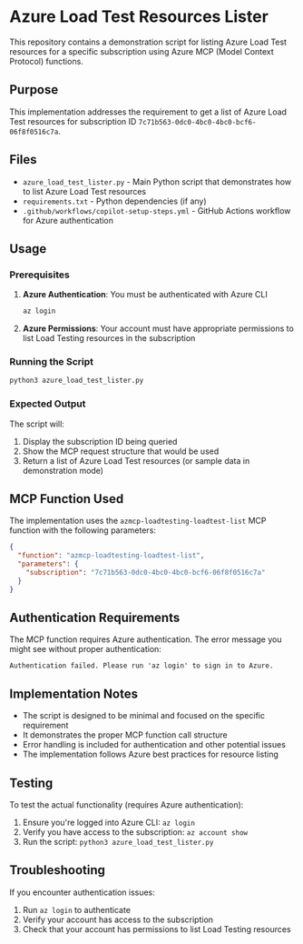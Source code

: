 # Azure Load Test Resources Lister

This repository contains a demonstration script for listing Azure Load Test resources for a specific subscription using Azure MCP (Model Context Protocol) functions.

## Purpose

This implementation addresses the requirement to get a list of Azure Load Test resources for subscription ID `7c71b563-0dc0-4bc0-4bc0-bcf6-06f8f0516c7a`.

## Files

- `azure_load_test_lister.py` - Main Python script that demonstrates how to list Azure Load Test resources
- `requirements.txt` - Python dependencies (if any)
- `.github/workflows/copilot-setup-steps.yml` - GitHub Actions workflow for Azure authentication

## Usage

### Prerequisites

1. **Azure Authentication**: You must be authenticated with Azure CLI
   ```bash
   az login
   ```

2. **Azure Permissions**: Your account must have appropriate permissions to list Load Testing resources in the subscription

### Running the Script

```bash
python3 azure_load_test_lister.py
```

### Expected Output

The script will:
1. Display the subscription ID being queried
2. Show the MCP request structure that would be used
3. Return a list of Azure Load Test resources (or sample data in demonstration mode)

## MCP Function Used

The implementation uses the `azmcp-loadtesting-loadtest-list` MCP function with the following parameters:

```json
{
  "function": "azmcp-loadtesting-loadtest-list",
  "parameters": {
    "subscription": "7c71b563-0dc0-4bc0-4bc0-bcf6-06f8f0516c7a"
  }
}
```

## Authentication Requirements

The MCP function requires Azure authentication. The error message you might see without proper authentication:

```
Authentication failed. Please run 'az login' to sign in to Azure.
```

## Implementation Notes

- The script is designed to be minimal and focused on the specific requirement
- It demonstrates the proper MCP function call structure
- Error handling is included for authentication and other potential issues
- The implementation follows Azure best practices for resource listing

## Testing

To test the actual functionality (requires Azure authentication):

1. Ensure you're logged into Azure CLI: `az login`
2. Verify you have access to the subscription: `az account show`
3. Run the script: `python3 azure_load_test_lister.py`

## Troubleshooting

If you encounter authentication issues:
1. Run `az login` to authenticate
2. Verify your account has access to the subscription
3. Check that your account has permissions to list Load Testing resources